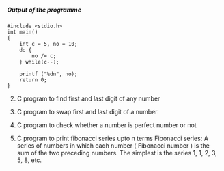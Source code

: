 ##### Output of the programme
```
#include <stdio.h>
int main()
{
    int c = 5, no = 10;
    do {
        no /= c;
    } while(c--);
  
    printf ("%dn", no);
    return 0;
}
```




2) C program to find first and last digit of any number

3) C program to swap first and last digit of a number

4) C program to check whether a number is perfect number or not

5) C program to print fibonacci series upto n terms
Fibonacci series: A series of numbers in which each number ( Fibonacci number ) is the sum of the two preceding numbers. The simplest is the series 1, 1, 2, 3, 5, 8, etc.
